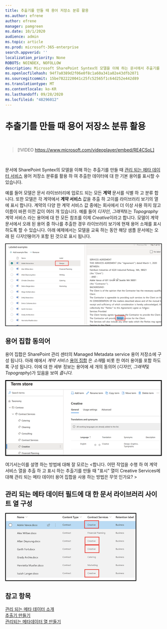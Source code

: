 ```yaml
---
title: 추출기를 만들 때 용어 저장소 분류 활용
ms.author: efrene
author: efrene
manager: pamgreen
ms.date: 10/1/2020
audience: admin
ms.topic: article
ms.prod: microsoft-365-enterprise
search.appverid: ''
localization_priority: None
ROBOTS: NOINDEX, NOFOLLOW
description: Microsoft SharePoint Syntex의 모델을 이해 하는 문서에서 추출기를 만들 때 용어 저장소 분류법을 활용 합니다.
ms.openlocfilehash: 94f7a0389d2f06e0f8c1a60a341a02e43dfb2071
ms.sourcegitcommit: 15be7822220041c25fc52565f1c64d252e442d89
ms.translationtype: MT
ms.contentlocale: ko-KR
ms.lasthandoff: 09/28/2020
ms.locfileid: "48296012"
---
```

# <a name="leverage-term-store-taxonomy-when-creating-an-extractor"></a>추출기를 만들 때 용어 저장소 분류 활용


</br>

> [!VIDEO https://www.microsoft.com/videoplayer/embed/RE4CSoL]

</br>

문서에 SharePoint Syntex의 모델을 이해 하는 추출기를 만들 때 [관리 되는 메타 데이터 서비스](https://docs.microsoft.com/sharepoint/managed-metadata#terms) 용어 저장소 분류를 활용 하 여 추출한 데이터에 대 한 기본 용어를 표시할 수 있습니다.  

예를 들어 모델은 문서 라이브러리에 업로드 되는 모든 **계약** 문서를 식별 하 고 분류 합니다.  또한 모델은 각 계약에서 **계약 서비스** 값을 추출 하 고이를 라이브러리 보기의 열에 표시 합니다. 계약의 다양 한 계약 서비스 값 중에는 회사에서 더 이상 사용 하지 않고 이름이 바뀐 이전 값이 여러 개 있습니다. 예를 들어 *디자인*, *그래픽*또는 *Topography* 계약 서비스 라는 용어에 대 한 모든 참조를 이제 *Creative*이라고 합니다. 모델이 계약 문서에서 오래 된 용어 중 하나를 추출한 경우 라이브러리 보기에 현재 용어 소재를 표시 하도록 할 수 있습니다. 아래 예제에서는 모델을 교육 하는 동안 해당 샘플 문서에는 오래 된 *디자인*용어가 포함 된 것으로 표시 됩니다.

   ![용어 저장소](../media/content-understanding/design.png)</br>


## <a name="term-set-synonyms"></a>용어 집합 동의어 

용어 집합은 SharePoint 관리 센터의 Managed Metadata service 용어 저장소에 구성 됩니다. 아래 예에서 *계약 서비스* [용어 집합](https://docs.microsoft.com/sharepoint/managed-metadata#term-set) 은 *소재*를 비롯 한 여러 용어를 포함 하도록 구성 됩니다.  이에 대 한 세부 정보는 용어에 세 개의 동의어 (*디자인*, *그래픽*및 *Topography*)가 있음을 보여 *줍니다.*

   ![용어 집합](../media/content-understanding/term-store.png)</br>

여기서는이를 설명 하는 방법에 대해 잘 모르는 <합니다.  어떤 작업을 수행 하 여 계약 서비스 열을 추출 하 고 표시 하는 추출기를 만들 때 "표시" 열이 Creative Services에 대해 관리 되는 메타 데이터 용어 집합을 사용 하는 방법은 무엇 인가요? >

## <a name="configure-your-document-library-site-column-for-a-managed-metadata-field"></a>관리 되는 메타 데이터 필드에 대 한 문서 라이브러리 사이트 열 구성


   ![관리 되는 메타 데이터 만들기](../media/content-understanding/creative.png)</br>

## <a name="see-also"></a>참고 항목
[관리 되는 메타 데이터 소개](https://docs.microsoft.com/sharepoint/managed-metadata#terms)</br>
[추출기 만들기](create-an-extractor.md)</br>
[관리되는 메타데이터 열 만들기](https://support.microsoft.com/office/create-a-managed-metadata-column-8fad9e35-a618-4400-b3c7-46f02785d27f?redirectSourcePath=%252farticle%252fc2a06717-8105-4aea-890d-3082853ab7b7&ui=en-US&rs=en-US&ad=US)</br>





